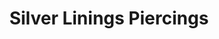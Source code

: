 ---
title: "Silver Linings Piercings"
url: /huddersfield/silver-linings-piercings/
shop: Schmuck
---